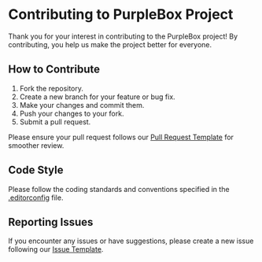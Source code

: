 # Contributing to PurpleBox Project

Thank you for your interest in contributing to the PurpleBox project! By contributing, you help us make the project better for everyone.

## How to Contribute

1. Fork the repository.
2. Create a new branch for your feature or bug fix.
3. Make your changes and commit them.
4. Push your changes to your fork.
5. Submit a pull request.

Please ensure your pull request follows our [Pull Request Template](.github/PULL_REQUEST_TEMPLATE/pull_request_template.md) for smoother review.

## Code Style

Please follow the coding standards and conventions specified in the [.editorconfig](.editorconfig) file.

## Reporting Issues

If you encounter any issues or have suggestions, please create a new issue following our [Issue Template](.github/ISSUE_TEMPLATE/issue_template.md).
